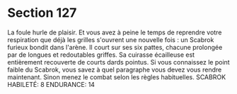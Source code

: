 # Section 127

La foule hurle de plaisir. Et vous avez à peine le temps de 
reprendre votre respiration que déjà les grilles s'ouvrent une 
nouvelle fois : un Scabrok furieux bondit dans l'arène. Il court 
sur ses six pattes, chacune prolongée par de longues et 
redoutables griffes. Sa cuirasse écailleuse est entièrement 
recouverte de courts dards pointus. Si vous connaissez le point 
faible du Scabrok, vous savez à quel paragraphe vous devez vous 
rendre maintenant. Sinon menez le combat selon les règles 
habituelles. 
SCABROK HABILETÉ: 8 ENDURANCE: 14